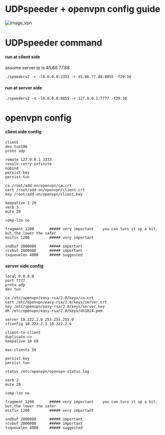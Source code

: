 
# UDPspeeder + openvpn config guide
![image_vpn](/images/en/udpspeeder+openvpn3.PNG)

# UDPspeeder command

#### run at client side
assume server ip is 45.66.77.88
```
./speederv2 -c -l0.0.0.0:3333 -r 45.66.77.88:8855 -f20:10
```

#### run at server side
```
./speederv2 -s -l0.0.0.0:8855 -r 127.0.0.1:7777 -f20:10
```

# openvpn config

#### client side config
```
client
dev tun100
proto udp

remote 127.0.0.1 3333
resolv-retry infinite 
nobind 
persist-key 
persist-tun  

ca /root/add-on/openvpn/ca.crt
cert /root/add-on/openvpn/client.crt
key /root/add-on/openvpn/client.key

keepalive 3 20
verb 3
mute 20

comp-lzo no

fragment 1200       ##### very important    you can turn it up a bit. but,the lower the safer
mssfix 1200         ##### very important

sndbuf 2000000      ##### important
rcvbuf 2000000      ##### important
txqueuelen 4000     ##### suggested
```


#### server side config
```
local 0.0.0.0
port 7777 
proto udp
dev tun 

ca /etc/openvpn/easy-rsa/2.0/keys/ca.crt
cert /etc/openvpn/easy-rsa/2.0/keys/server.crt
key /etc/openvpn/easy-rsa/2.0/keys/server.key
dh /etc/openvpn/easy-rsa/2.0/keys/dh1024.pem

server 10.222.2.0 255.255.255.0 
ifconfig 10.222.2.1 10.222.2.6

client-to-client
duplicate-cn 
keepalive 10 60 

max-clients 50

persist-key
persist-tun

status /etc/openvpn/openvpn-status.log

verb 3
mute 20  

comp-lzo no

fragment 1200       ##### very important    you can turn it up a bit. but,the lower the safer
mssfix 1200         ##### very important

sndbuf 2000000      ##### important
rcvbuf 2000000      ##### important
txqueuelen 4000     ##### suggested
```
